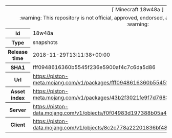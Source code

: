 <html><table>
<tr><td colspan="2" align="center"><img width="0" height="0"><br/>⌈ Minecraft 18w48a ⌋<br/><img width="0" height="0"></td></tr>
<tr><td colspan="2" align="center"><img width="0" height="0"><br/>
:warning: This repository is not official, approved, endorsed, associated or connected with Mojang :warning:
<br/><img width="0" height="0"></td></tr>
<tr><th>Id</th><td>18w48a</td></tr>
<tr><th>Type</th><td>snapshots</td></tr>
<tr><th>Release time</th><td>2018-11-29T13:11:38+00:00</td></tr>
<tr><th>SHA1</th><td>fff0948616360b5545f236e5900af4c7c6da5d86</td></tr>
<tr><th>Url</th><td><a href="https://piston-meta.mojang.com/v1/packages/fff0948616360b5545f236e5900af4c7c6da5d86/18w48a.json">https://piston-meta.mojang.com/v1/packages/fff0948616360b5545f236e5900af4c7c6da5d86/18w48a.json</a></td></tr>
<tr><th>Asset index</th><td><a href="https://piston-meta.mojang.com/v1/packages/43b2f3021fe9f7d768378de95538e22da3ee8301/1.14.json">https://piston-meta.mojang.com/v1/packages/43b2f3021fe9f7d768378de95538e22da3ee8301/1.14.json</a></td></tr>
<tr><th>Server</th><td><a href="https://piston-data.mojang.com/v1/objects/f0f04983d197388b05a4647f7a7cf8b5fbbac5d3/server.jar">https://piston-data.mojang.com/v1/objects/f0f04983d197388b05a4647f7a7cf8b5fbbac5d3/server.jar</a></td></tr>
<tr><th>Client</th><td><a href="https://piston-data.mojang.com/v1/objects/8c2c778a22201836bf482a8ed06e1b1f994c61e3/client.jar">https://piston-data.mojang.com/v1/objects/8c2c778a22201836bf482a8ed06e1b1f994c61e3/client.jar</a></td></tr>
</table></html>